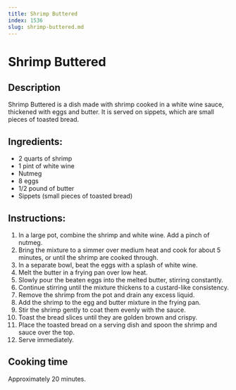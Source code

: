 ```yaml
---
title: Shrimp Buttered
index: 1536
slug: shrimp-buttered.md
---
```


# Shrimp Buttered

## Description
Shrimp Buttered is a dish made with shrimp cooked in a white wine sauce, thickened with eggs and butter. It is served on sippets, which are small pieces of toasted bread.

## Ingredients:
- 2 quarts of shrimp
- 1 pint of white wine
- Nutmeg
- 8 eggs
- 1/2 pound of butter
- Sippets (small pieces of toasted bread)

## Instructions:
1. In a large pot, combine the shrimp and white wine. Add a pinch of nutmeg.
2. Bring the mixture to a simmer over medium heat and cook for about 5 minutes, or until the shrimp are cooked through.
3. In a separate bowl, beat the eggs with a splash of white wine.
4. Melt the butter in a frying pan over low heat.
5. Slowly pour the beaten eggs into the melted butter, stirring constantly.
6. Continue stirring until the mixture thickens to a custard-like consistency.
7. Remove the shrimp from the pot and drain any excess liquid.
8. Add the shrimp to the egg and butter mixture in the frying pan.
9. Stir the shrimp gently to coat them evenly with the sauce.
10. Toast the bread slices until they are golden brown and crispy.
11. Place the toasted bread on a serving dish and spoon the shrimp and sauce over the top.
12. Serve immediately.

## Cooking time
Approximately 20 minutes.